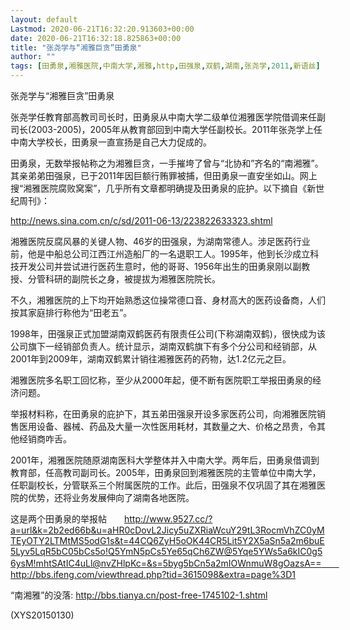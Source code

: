 ```yaml
---
layout: default
Lastmod: 2020-06-21T16:32:20.913603+00:00
date: 2020-06-21T16:32:18.825863+00:00
title: "张尧学与“湘雅巨贪”田勇泉"
author: ""
tags: [田勇泉,湘雅医院,中南大学,湘雅,http,田强泉,双鹤,湖南,张尧学,2011,新语丝]
---
```


张尧学与“湘雅巨贪”田勇泉

张尧学任教育部高教司司长时，田勇泉从中南大学二级单位湘雅医学院借调来任副司长(2003-2005)，2005年从教育部回到中南大学任副校长。2011年张尧学上任中南大学校长，田勇泉一直宣扬是自己大力促成的。

田勇泉，无数举报帖称之为湘雅巨贪，一手摧垮了曾与“北协和”齐名的“南湘雅”。其亲弟弟田强泉，已于2011年因巨额行贿罪被捕，但田勇泉一直安坐如山。网上搜“湘雅医院腐败窝案”，几乎所有文章都明确提及田勇泉的庇护。以下摘自《新世纪周刊》：

http://news.sina.com.cn/c/sd/2011-06-13/223822633323.shtml

湘雅医院反腐风暴的关键人物、46岁的田强泉，为湖南常德人。涉足医药行业前，他是中船总公司江西江州造船厂的一名退职工人。1995年，他到长沙成立科技开发公司并尝试进行医药生意时，他的哥哥、1956年出生的田勇泉刚以副教授、分管科研的副院长之身，被提拔为湘雅医院院长。

不久，湘雅医院的上下均开始熟悉这位操常德口音、身材高大的医药设备商，人们按其家庭排行称他为“田老五”。

1998年，田强泉正式加盟湖南双鹤医药有限责任公司(下称湖南双鹤)，很快成为该公司旗下一经销部负责人。统计显示，湖南双鹤旗下有多个分公司和经销部，从2001年到2009年，湖南双鹤累计销往湘雅医药的药物，达1.2亿元之巨。

湘雅医院多名职工回忆称，至少从2000年起，便不断有医院职工举报田勇泉的经济问题。

举报材料称，在田勇泉的庇护下，其五弟田强泉开设多家医药公司，向湘雅医院销售医用设备、器械、药品及大量一次性医用耗材，其数量之大、价格之昂贵，令其他经销商咋舌。

2001年，湘雅医院随原湖南医科大学整体并入中南大学。两年后，田勇泉借调到教育部，任高教司副司长。2005年，田勇泉回到湘雅医院的主管单位中南大学，任职副校长，分管联系三个附属医院的工作。此后，田强泉不仅巩固了其在湘雅医院的优势，还将业务发展伸向了湖南各地医院。

这是两个田勇泉的举报帖　　http://www.9527.cc/?a=url&k=2b2ed66b&u=aHR0cDovL2Jicy5uZXRiaWcuY29tL3RocmVhZC0yMTEyOTY2LTMtMS5odG1s&t=44CQ6ZyH5oOK44CR5Lit5Y2X5aSn5a2m6buE5Lyv5LqR5bC05bCs5o!Q5YmN5pCs5Ye65qCh6ZW@5Yqe5YWs5a6kIC0g56ysM!mhtSAtIC4uLl@nvZHlpKc=&s=5byg5bCn5a2mIOWnmuW8gOazsA==　　http://bbs.ifeng.com/viewthread.php?tid=3615098&extra=page%3D1

“南湘雅”的没落: http://bbs.tianya.cn/post-free-1745102-1.shtml

(XYS20150130)

